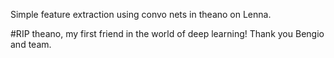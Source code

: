 Simple feature extraction using convo nets in theano on Lenna.

#RIP theano, my first friend in the world of deep learning!
Thank you Bengio and team.
